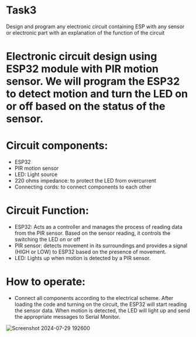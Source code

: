 # Task3
Design and program any electronic circuit containing ESP with any sensor or electronic part with an explanation of the function of the circuit

# Electronic circuit design using ESP32 module with PIR motion sensor. We will program the ESP32 to detect motion and turn the LED on or off based on the status of the sensor.

# Circuit components:
- ESP32
- PIR motion sensor
- LED: Light source
- 220 ohms impedance: to protect the LED from overcurrent
- Connecting cords: to connect components to each other

# Circuit Function:
 - ESP32: Acts as a controller and manages the process of reading data from the PIR sensor. Based on the sensor reading, it controls the switching the LED on or off
 - PIR sensor: detects movement in its surroundings and provides a signal (HIGH or LOW) to ESP32 based on the presence of movement.
 - LED: Lights up when motion is detected by a PIR sensor.

# How to operate:
- Connect all components according to the electrical scheme. After loading the code and turning on the circuit, the ESP32 will start reading the sensor data. When motion is detected, the LED will light up and send the appropriate messages to Serial Monitor.

![Screenshot 2024-07-29 192600](https://github.com/user-attachments/assets/54225bcb-6af9-41f0-8828-2675ffe4ca74)



